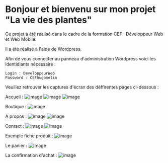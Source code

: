 # Bonjour et bienvenu sur mon projet "La vie des plantes"

Ce projet a été réalisé dans le cadre de la formation CEF : Développeur Web et Web Mobile. 

Il a été réalisé à l'aide de Wordpress. 

Afin de vous connecter au panneau d'administration Wordpress voici les identidiants nécessaire : 

`Login : DeveloppeurWeb` <br/>
`Password : CEFhugomelin`

Veuillez retrouver les captures d'écran des déffirentes pages ci-dessous : 

Accueil : 
![image](https://github.com/HugoMelin/Projet_CEF_La-vie-des-plantes/assets/159161701/f1527088-c8d7-42ed-afbe-9b70dcb7526f)
![image](https://github.com/HugoMelin/Projet_CEF_La-vie-des-plantes/assets/159161701/19ee9604-1958-459c-8a66-26c1558ecae3)
![image](https://github.com/HugoMelin/Projet_CEF_La-vie-des-plantes/assets/159161701/2c537efe-e4d3-4513-9eee-b2dadc2c3375)

Boutique : 
![image](https://github.com/HugoMelin/Projet_CEF_La-vie-des-plantes/assets/159161701/6ea74d79-d41d-412e-818d-67f3d85926a7)

A propos : 
![image](https://github.com/HugoMelin/Projet_CEF_La-vie-des-plantes/assets/159161701/357df46a-3ad8-41b6-949b-c41fbdddfd2a)
![image](https://github.com/HugoMelin/Projet_CEF_La-vie-des-plantes/assets/159161701/a2eaa067-06ed-4e0f-a27a-9e2f523b0162)

Contact : 
![image](https://github.com/HugoMelin/Projet_CEF_La-vie-des-plantes/assets/159161701/8f91edd4-0a21-4f89-9276-c493bfd1ef4c)
![image](https://github.com/HugoMelin/Projet_CEF_La-vie-des-plantes/assets/159161701/136e9d52-c17a-493f-9314-f485779eb2fd)

Exemple fiche produit : 
![image](https://github.com/HugoMelin/Projet_CEF_La-vie-des-plantes/assets/159161701/f65290e0-8aaa-4288-a79e-fd06041fe1b4)

Le panier : 
![image](https://github.com/HugoMelin/Projet_CEF_La-vie-des-plantes/assets/159161701/6729dc64-eec4-45c3-bd06-3f45b35237cc)

La confirmation d'achat : 
![image](https://github.com/HugoMelin/Projet_CEF_La-vie-des-plantes/assets/159161701/7a0f8814-e50c-4c31-8f87-4d3d04d81c78)
